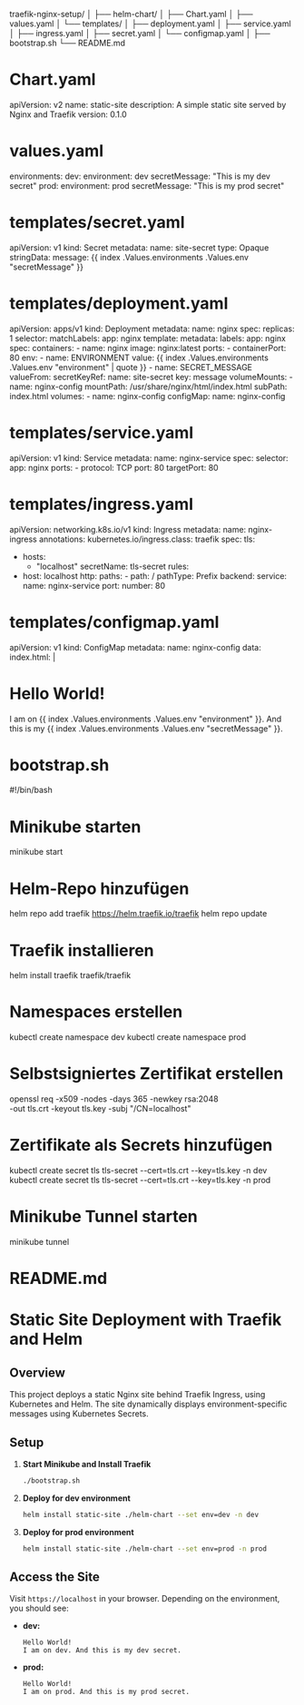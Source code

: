 traefik-nginx-setup/
│
├── helm-chart/
│   ├── Chart.yaml
│   ├── values.yaml
│   └── templates/
│       ├── deployment.yaml
│       ├── service.yaml
│       ├── ingress.yaml
│       ├── secret.yaml
│       └── configmap.yaml
│
├── bootstrap.sh
└── README.md

# Chart.yaml
apiVersion: v2
name: static-site
description: A simple static site served by Nginx and Traefik
version: 0.1.0

# values.yaml
environments:
  dev:
    environment: dev
    secretMessage: "This is my dev secret"
  prod:
    environment: prod
    secretMessage: "This is my prod secret"

# templates/secret.yaml
apiVersion: v1
kind: Secret
metadata:
  name: site-secret
type: Opaque
stringData:
  message: {{ index .Values.environments .Values.env "secretMessage" }}

# templates/deployment.yaml
apiVersion: apps/v1
kind: Deployment
metadata:
  name: nginx
spec:
  replicas: 1
  selector:
    matchLabels:
      app: nginx
  template:
    metadata:
      labels:
        app: nginx
    spec:
      containers:
      - name: nginx
        image: nginx:latest
        ports:
        - containerPort: 80
        env:
        - name: ENVIRONMENT
          value: {{ index .Values.environments .Values.env "environment" | quote }}
        - name: SECRET_MESSAGE
          valueFrom:
            secretKeyRef:
              name: site-secret
              key: message
        volumeMounts:
        - name: nginx-config
          mountPath: /usr/share/nginx/html/index.html
          subPath: index.html
      volumes:
      - name: nginx-config
        configMap:
          name: nginx-config

# templates/service.yaml
apiVersion: v1
kind: Service
metadata:
  name: nginx-service
spec:
  selector:
    app: nginx
  ports:
    - protocol: TCP
      port: 80
      targetPort: 80

# templates/ingress.yaml
apiVersion: networking.k8s.io/v1
kind: Ingress
metadata:
  name: nginx-ingress
  annotations:
    kubernetes.io/ingress.class: traefik
spec:
  tls:
  - hosts:
    - "localhost"
    secretName: tls-secret
  rules:
  - host: localhost
    http:
      paths:
        - path: /
          pathType: Prefix
          backend:
            service:
              name: nginx-service
              port:
                number: 80

# templates/configmap.yaml
apiVersion: v1
kind: ConfigMap
metadata:
  name: nginx-config
data:
  index.html: |
    <html>
      <head><title>Environment Info</title></head>
      <body>
        <h1>Hello World!</h1>
        <p>I am on {{ index .Values.environments .Values.env "environment" }}. And this is my {{ index .Values.environments .Values.env "secretMessage" }}.</p>
      </body>
    </html>

# bootstrap.sh
#!/bin/bash

# Minikube starten
minikube start

# Helm-Repo hinzufügen
helm repo add traefik https://helm.traefik.io/traefik
helm repo update

# Traefik installieren
helm install traefik traefik/traefik

# Namespaces erstellen
kubectl create namespace dev
kubectl create namespace prod

# Selbstsigniertes Zertifikat erstellen
openssl req -x509 -nodes -days 365 -newkey rsa:2048 \
  -out tls.crt -keyout tls.key -subj "/CN=localhost"

# Zertifikate als Secrets hinzufügen
kubectl create secret tls tls-secret --cert=tls.crt --key=tls.key -n dev
kubectl create secret tls tls-secret --cert=tls.crt --key=tls.key -n prod

# Minikube Tunnel starten
minikube tunnel

# README.md
# Static Site Deployment with Traefik and Helm

## Overview
This project deploys a static Nginx site behind Traefik Ingress, using Kubernetes and Helm. The site dynamically displays environment-specific messages using Kubernetes Secrets.

## Setup
1. **Start Minikube and Install Traefik**
   ```bash
   ./bootstrap.sh
   ```

2. **Deploy for dev environment**
   ```bash
   helm install static-site ./helm-chart --set env=dev -n dev
   ```

3. **Deploy for prod environment**
   ```bash
   helm install static-site ./helm-chart --set env=prod -n prod
   ```

## Access the Site
Visit `https://localhost` in your browser. Depending on the environment, you should see:

- **dev:**
  ```
  Hello World!
  I am on dev. And this is my dev secret.
  ```
- **prod:**
  ```
  Hello World!
  I am on prod. And this is my prod secret.
  ```
